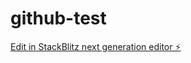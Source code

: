 # github-test

[Edit in StackBlitz next generation editor ⚡️](https://stackblitz.com/~/github.com/IzzatMuzhaffar/github-test)